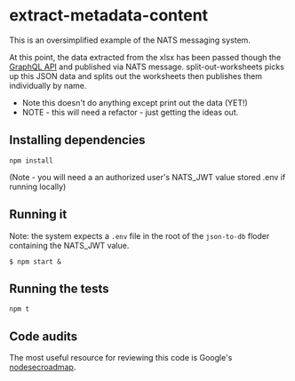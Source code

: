 # extract-metadata-content

This is an oversimplified example of the NATS messaging system.

At this point, the data extracted from the xlsx has been passed though the [GraphQL API](../api/) and published via NATS message.  split-out-worksheets picks up this JSON data and splits out the worksheets then publishes them individually by name.

* Note this doesn't do anything except print out the data (YET!) 
* NOTE - this will need a refactor - just getting the ideas out.

## Installing dependencies

```
npm install
```
(Note - you will need a an authorized user's NATS_JWT value stored .env if running locally)
## Running it

Note: the system expects a `.env` file in the root of the `json-to-db` floder containing the NATS_JWT value.
```
$ npm start &
```

## Running the tests

```
npm t
```

## Code audits

The most useful resource for reviewing this code is Google's [nodesecroadmap](https://github.com/google/node-sec-roadmap).
